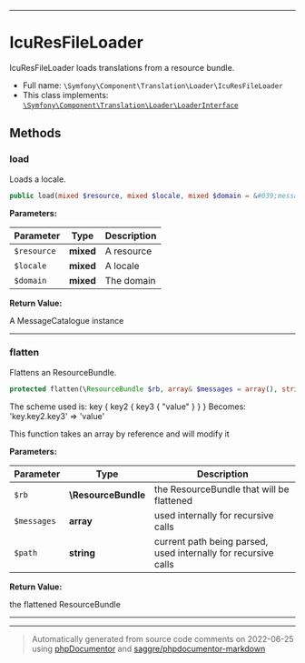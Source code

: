 ***

# IcuResFileLoader

IcuResFileLoader loads translations from a resource bundle.



* Full name: `\Symfony\Component\Translation\Loader\IcuResFileLoader`
* This class implements:
[`\Symfony\Component\Translation\Loader\LoaderInterface`](./LoaderInterface.md)




## Methods


### load

Loads a locale.

```php
public load(mixed $resource, mixed $locale, mixed $domain = &#039;messages&#039;): \Symfony\Component\Translation\MessageCatalogue
```








**Parameters:**

| Parameter | Type | Description |
|-----------|------|-------------|
| `$resource` | **mixed** | A resource |
| `$locale` | **mixed** | A locale |
| `$domain` | **mixed** | The domain |


**Return Value:**

A MessageCatalogue instance



***

### flatten

Flattens an ResourceBundle.

```php
protected flatten(\ResourceBundle $rb, array& $messages = array(), string $path = null): array
```

The scheme used is:
  key { key2 { key3 { "value" } } }
Becomes:
  'key.key2.key3' => 'value'

This function takes an array by reference and will modify it






**Parameters:**

| Parameter | Type | Description |
|-----------|------|-------------|
| `$rb` | **\ResourceBundle** | the ResourceBundle that will be flattened |
| `$messages` | **array** | used internally for recursive calls |
| `$path` | **string** | current path being parsed, used internally for recursive calls |


**Return Value:**

the flattened ResourceBundle



***


***
> Automatically generated from source code comments on 2022-06-25 using [phpDocumentor](http://www.phpdoc.org/) and [saggre/phpdocumentor-markdown](https://github.com/Saggre/phpDocumentor-markdown)
